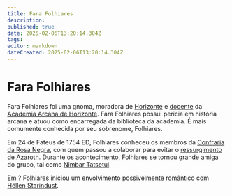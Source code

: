 ```yaml
---
title: Fara Folhiares
description: 
published: true
date: 2025-02-06T13:20:14.304Z
tags: 
editor: markdown
dateCreated: 2025-02-06T13:20:14.304Z
---
```


# Fara Folhiares
Fara Folhiares foi uma gnoma, moradora de [Horizonte](/lugares/plano-material/drafeon/sul-de-drafeon/horizonte) e [docente](/rankings-e-titulos/academia-arcana-de-horizonte) da [Academia Arcana de Horizonte](n/faccoes/nacoes/imperio-dragao/academia-arcana-de-horizonte). Fara Folhiares possui pericia em história arcana e atuou como encarregada da biblioteca da academia. É mais comumente conhecida por seu sobrenome, Folhiares.

Em 24 de Fateus de 1754 ED, Folhiares conheceu os membros da [Confraria da Rosa Negra](/faccoes/faccoes-independentes/confraria-da-rosa-negra), com quem passou a colaborar para evitar o [ressurgimento de Azaroth](/capitulos/capitulo-05-a-volta-de-azaroth). Durante os acontecimento, Folhiares se tornou grande amiga do grupo, tal como [Nimbar Tatsetul](/individuos/nimbar-tatsetul). 

Em ? Folhiares iniciou um envolvimento possivelmente romântico com [Hêllen Starindust](/individuos/personagens-de-jogadores/hellen-starindust).